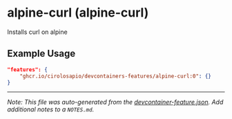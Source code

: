 
# alpine-curl (alpine-curl)

Installs curl on alpine

## Example Usage

```json
"features": {
    "ghcr.io/cirolosapio/devcontainers-features/alpine-curl:0": {}
}
```





---

_Note: This file was auto-generated from the [devcontainer-feature.json](https://github.com/cirolosapio/devcontainers-features/blob/main/src/alpine-curl/devcontainer-feature.json).  Add additional notes to a `NOTES.md`._
